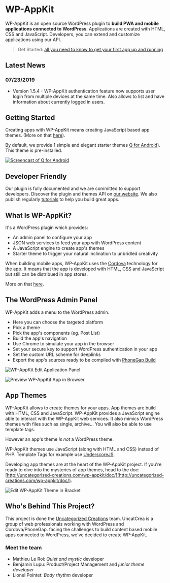 # WP-AppKit
WP-AppKit is an open source WordPress plugin to **build PWA and mobile applications connected to WordPress**. Applications are created with HTML, CSS and JavaScript. Developers, you can extend and customize applications using our API.

> Get Started: [all you need to know to get your first app up and running](http://uncategorized-creations.com/wp-appkit/doc/getting-started/)

## Latest News

### 07/23/2019 ###
* Version 1.5.4 - WP-AppKit authentication feature now supports user login from multiple devices at the same time. Also allows to list and have information about currently logged in users.

## Getting Started
Creating apps with WP-AppKit means creating JavaScript based app themes. (More on that [here](https://github.com/uncatcrea/wp-appkit/blob/master/README.md#app-themes)).

By default, we provide 1 simple and elegant starter themes [Q for Android](https://www.youtube.com/watch?v=fSQVx8-rqCY)). This theme is pre-installed.

[![Screencast of Q for Android](https://cloud.githubusercontent.com/assets/7415862/16109551/c05a183a-33a9-11e6-868f-bcc1c23df5da.png)](https://www.youtube.com/watch?v=fSQVx8-rqCY)

## Developer Friendly
Our plugin is fully documented and we are committed to support developers. Discover the plugin and themes API on [our website](http://uncategorized-creations.com/wp-appkit/doc/). We also publish regularly [tutorials](http://uncategorized-creations.com/tag/tutorials/) to help you build great apps.

## What Is WP-AppKit?
It's a WordPress plugin which provides:
* An admin panel to configure your app
* JSON web services to feed your app with WordPress content
* A JavaScript engine to create app's themes
* Starter theme to trigger your natural inclination to unbridled creativity

When building mobile apps, WP-AppKit uses the [Cordova](http://cordova.apache.org/) technology for the app. It means that the app is developed with HTML, CSS and JavaScript but still can be distribued in app stores.

More on that [here](http://uncategorized-creations.com/wp-appkit/).

## The WordPress Admin Panel
WP-AppKit adds a menu to the WordPress admin.
* Here you can choose the targeted platform
* Pick a theme
* Pick the app's components (eg. Post List)
* Build the app's navigation
* Use Chrome to simulate your app in the browser
* Set your secure key to support WordPress authentication in your app
* Set the custom URL scheme for deeplinks
* Export the app's sources ready to be compiled with [PhoneGap Build](https://build.phonegap.com/)

![WP-AppKit Edit Application Panel](https://cloud.githubusercontent.com/assets/6179747/16171841/36a01202-357a-11e6-888e-e38f046fdf39.jpg)

![Preview WP-AppKit App in Browser](https://cloud.githubusercontent.com/assets/6179747/16171844/45c5729a-357a-11e6-819a-0f3d80dbaec1.jpg)

## App Themes
WP-AppKit allows to create themes for your apps. App themes are build with HTML, CSS and JavaScript. WP-AppKit provides a JavaScript engine able to interact with the WP-AppKit web services. It also mimics WordPress themes with files such as single, archive... You will also be able to use template tags.

However an app's theme *is not* a WordPress theme.

WP-AppKit themes use JavaScript (along with HTML and CSS) instead of PHP. Template Tags for example use [UnderscoreJS](http://underscorejs.org/).

Developing app themes are at the heart of the WP-AppKit project. If you're ready to dive into the mysteries of app themes, head to the doc: [http://uncategorized-creations.com/wp-appkit/doc/](http://uncategorized-creations.com/wp-appkit/doc/).

![Edit WP-AppKit Theme in Bracket](https://cloud.githubusercontent.com/assets/6179747/16171843/3d4ea686-357a-11e6-91de-2f2ea82a513b.jpg)

## Who's Behind This Project?
This project is done the [Uncategorized Creations](http://uncategorized-creations.com/) team. UncatCrea is a group of web professionals working with WordPress and Cordova/PhoneGap. facing the challenges to build content based mobile apps connected to WordPress, we've decided to create WP-AppKit.

### Meet the team
* Mathieu Le Roi: _Quiet and mystic_ developer
* Benjamin Lupu: Product/Project Management and _junior theme developer_
* Lionel Pointet: _Body rhythm_ developer
